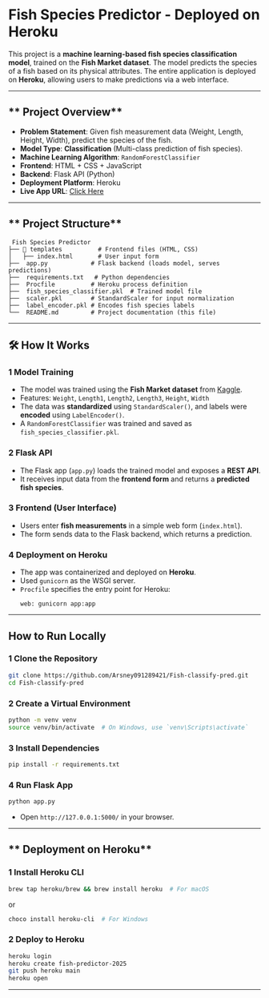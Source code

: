 # **Fish Species Predictor - Deployed on Heroku** 

This project is a **machine learning-based fish species classification model**, trained on the **Fish Market dataset**. The model predicts the species of a fish based on its physical attributes. The entire application is deployed on **Heroku**, allowing users to make predictions via a web interface.

---

## ** Project Overview**
- **Problem Statement**: Given fish measurement data (Weight, Length, Height, Width), predict the species of the fish.
- **Model Type**: **Classification** (Multi-class prediction of fish species).
- **Machine Learning Algorithm**: `RandomForestClassifier`
- **Frontend**: HTML + CSS + JavaScript
- **Backend**: Flask API (Python)
- **Deployment Platform**: Heroku  
- **Live App URL**: [Click Here](https://fish-predictor-2025-65a68cbab75e.herokuapp.com/)

---

## ** Project Structure**
```
 Fish Species Predictor
├── 📂 templates          # Frontend files (HTML, CSS)
│   ├── index.html       # User input form
├──  app.py            # Flask backend (loads model, serves predictions)
├──  requirements.txt   # Python dependencies
├──  Procfile          # Heroku process definition
├──  fish_species_classifier.pkl  # Trained model file
├──  scaler.pkl        # StandardScaler for input normalization
├──  label_encoder.pkl # Encodes fish species labels
└──  README.md         # Project documentation (this file)
```

---

## **🛠 How It Works**
### **1 Model Training**
- The model was trained using the **Fish Market dataset** from [Kaggle](https://www.kaggle.com/aungpyaeap/fish-market).
- Features: `Weight`, `Length1`, `Length2`, `Length3`, `Height`, `Width`
- The data was **standardized** using `StandardScaler()`, and labels were **encoded** using `LabelEncoder()`.
- A `RandomForestClassifier` was trained and saved as `fish_species_classifier.pkl`.

### **2 Flask API**
- The Flask app (`app.py`) loads the trained model and exposes a **REST API**.
- It receives input data from the **frontend form** and returns a **predicted fish species**.

### **3 Frontend (User Interface)**
- Users enter **fish measurements** in a simple web form (`index.html`).
- The form sends data to the Flask backend, which returns a prediction.

### **4 Deployment on Heroku**
- The app was containerized and deployed on **Heroku**.
- Used `gunicorn` as the WSGI server.
- `Procfile` specifies the entry point for Heroku:
  ```
  web: gunicorn app:app
  ```

---

## **How to Run Locally**
### **1 Clone the Repository**
```bash
git clone https://github.com/Arsney091289421/Fish-classify-pred.git
cd Fish-classify-pred
```

### **2 Create a Virtual Environment**
```bash
python -m venv venv
source venv/bin/activate  # On Windows, use `venv\Scripts\activate`
```

### **3 Install Dependencies**
```bash
pip install -r requirements.txt
```

### **4 Run Flask App**
```bash
python app.py
```
- Open `http://127.0.0.1:5000/` in your browser.

---

## ** Deployment on Heroku**
### **1 Install Heroku CLI**
```bash
brew tap heroku/brew && brew install heroku  # For macOS
```
or  
```bash
choco install heroku-cli  # For Windows
```

### **2 Deploy to Heroku**
```bash
heroku login
heroku create fish-predictor-2025
git push heroku main
heroku open
```

---


